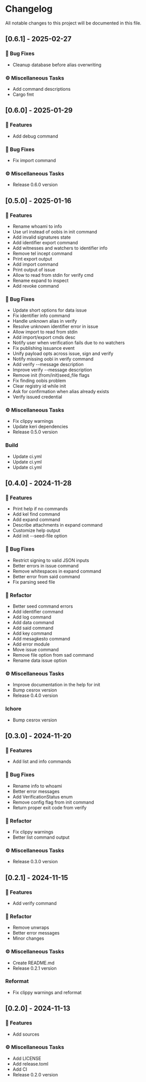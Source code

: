 # Changelog

All notable changes to this project will be documented in this file.

## [0.6.1] - 2025-02-27

### 🐛 Bug Fixes

- Cleanup database before alias overwriting

### ⚙️ Miscellaneous Tasks

- Add command descriptions
- Cargo fmt

## [0.6.0] - 2025-01-29

### 🚀 Features

- Add debug command

### 🐛 Bug Fixes

- Fix import command

### ⚙️ Miscellaneous Tasks

- Release 0.6.0 version

## [0.5.0] - 2025-01-16

### 🚀 Features

- Rename whoami to info
- Use url instead of oobis in init command
- Add invalid signatures state
- Add identifier export command
- Add witnesses and watchers to identifier info
- Remove tel incept command
- Print export output
- Add import command
- Print output of issue
- Allow to read from stdin for verify cmd
- Rename expand to inspect
- Add revoke command

### 🐛 Bug Fixes

- Update short options for data issue
- Fix identifier info command
- Handle unknown alias in verify
- Resolve unknown identifier error in issue
- Allow import to read from stdin
- Add import/export cmds desc
- Notify user when verification fails due to no watchers
- Fix publishing issuance event
- Unify payload opts across issue, sign and verify
- Notify missing oobi in verify command
- Add verify --message description
- Improve verify --message description
- Remove init (from/init)seed_file flags
- Fix finding oobis problem
- Clear registry id while init
- Ask for confirmation when alias already exists
- Verify issued credential

### ⚙️ Miscellaneous Tasks

- Fix clippy warnings
- Update keri dependencies
- Release 0.5.0 version

### Build

- Update ci.yml
- Update ci.yml
- Update ci.yml

## [0.4.0] - 2024-11-28

### 🚀 Features

- Print help if no commands
- Add kel find command
- Add expand command
- Describe attachments in expand command
- Customize help output
- Add init --seed-file option

### 🐛 Bug Fixes

- Restrict signing to valid JSON inputs
- Better errors in issue command
- Remove whitespaces in expand command
- Better error from said command
- Fix parsing seed file

### 🚜 Refactor

- Better seed command errors
- Add identifier command
- Add log command
- Add data command
- Add said command
- Add key command
- Add mesagkesto command
- Add error module
- Move issue command
- Remove file option from sad command
- Rename data issue option

### ⚙️ Miscellaneous Tasks

- Improve documentation in the help for init
- Bump cesrox version
- Release 0.4.0 version

### Ichore

- Bump cesrox version

## [0.3.0] - 2024-11-20

### 🚀 Features

- Add list and info commands

### 🐛 Bug Fixes

- Rename info to whoami
- Better error messages
- Add VerificationStatus enum
- Remove config flag from init command
- Return proper exit code from verify

### 🚜 Refactor

- Fix clippy warnings
- Better list command output

### ⚙️ Miscellaneous Tasks

- Release 0.3.0 version

## [0.2.1] - 2024-11-15

### 🚀 Features

- Add verify command

### 🚜 Refactor

- Remove unwraps
- Better error messages
- Minor changes

### ⚙️ Miscellaneous Tasks

- Create README.md
- Release 0.2.1 version

### Reformat

- Fix clippy warnings and reformat

## [0.2.0] - 2024-11-13

### 🚀 Features

- Add sources

### ⚙️ Miscellaneous Tasks

- Add LICENSE
- Add release.toml
- Add CI
- Release 0.2.0 version

<!-- generated by git-cliff -->
